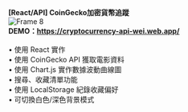 <strong>[React/API] CoinGecko加密貨幣追蹤</strong><br/>
![Frame 8](https://user-images.githubusercontent.com/68804592/112413053-83a2f500-8d5a-11eb-967a-c3b485bf1e30.png)
<br/>
<strong>DEMO：https://cryptocurrency-api-wei.web.app/<br/><br/></strong>
• 使用 React 實作<br/>
• 使用 CoinGecko API 獲取電影資料<br/>
• 使用 Chart.js 實作數據波動曲線圖<br/>
• 搜尋、收藏清單功能<br/>
• 使用 LocalStorage 紀錄收藏偏好<br/>
• 可切換白色/深色背景模式<br/>




